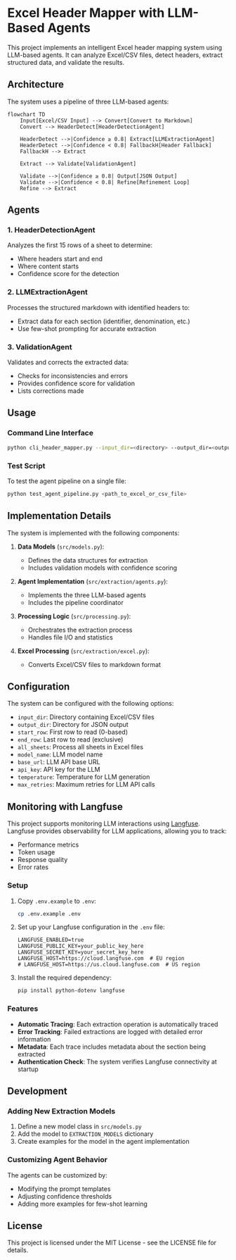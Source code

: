 # Excel Header Mapper with LLM-Based Agents

This project implements an intelligent Excel header mapping system using LLM-based agents. It can analyze Excel/CSV files, detect headers, extract structured data, and validate the results.

## Architecture

The system uses a pipeline of three LLM-based agents:

```mermaid
flowchart TD
    Input[Excel/CSV Input] --> Convert[Convert to Markdown]
    Convert --> HeaderDetect[HeaderDetectionAgent]
    
    HeaderDetect -->|Confidence ≥ 0.8| Extract[LLMExtractionAgent]
    HeaderDetect -->|Confidence < 0.8| FallbackH[Header Fallback]
    FallbackH --> Extract
    
    Extract --> Validate[ValidationAgent]
    
    Validate -->|Confidence ≥ 0.8| Output[JSON Output]
    Validate -->|Confidence < 0.8| Refine[Refinement Loop]
    Refine --> Extract
```

## Agents

### 1. HeaderDetectionAgent

Analyzes the first 15 rows of a sheet to determine:
- Where headers start and end
- Where content starts
- Confidence score for the detection

### 2. LLMExtractionAgent

Processes the structured markdown with identified headers to:
- Extract data for each section (identifier, denomination, etc.)
- Use few-shot prompting for accurate extraction

### 3. ValidationAgent

Validates and corrects the extracted data:
- Checks for inconsistencies and errors
- Provides confidence score for validation
- Lists corrections made

## Usage

### Command Line Interface

```bash
python cli_header_mapper.py --input_dir=<directory> --output_dir=<output_directory>
```

### Test Script

To test the agent pipeline on a single file:

```bash
python test_agent_pipeline.py <path_to_excel_or_csv_file>
```

## Implementation Details

The system is implemented with the following components:

1. **Data Models** (`src/models.py`):
   - Defines the data structures for extraction
   - Includes validation models with confidence scoring

2. **Agent Implementation** (`src/extraction/agents.py`):
   - Implements the three LLM-based agents
   - Includes the pipeline coordinator

3. **Processing Logic** (`src/processing.py`):
   - Orchestrates the extraction process
   - Handles file I/O and statistics

4. **Excel Processing** (`src/extraction/excel.py`):
   - Converts Excel/CSV files to markdown format

## Configuration

The system can be configured with the following options:

- `input_dir`: Directory containing Excel/CSV files
- `output_dir`: Directory for JSON output
- `start_row`: First row to read (0-based)
- `end_row`: Last row to read (exclusive)
- `all_sheets`: Process all sheets in Excel files
- `model_name`: LLM model name
- `base_url`: LLM API base URL
- `api_key`: API key for the LLM
- `temperature`: Temperature for LLM generation
- `max_retries`: Maximum retries for LLM API calls

## Monitoring with Langfuse

This project supports monitoring LLM interactions using [Langfuse](https://langfuse.com). Langfuse provides observability for LLM applications, allowing you to track:

- Performance metrics
- Token usage
- Response quality
- Error rates

### Setup

1. Copy `.env.example` to `.env`:
   ```bash
   cp .env.example .env
   ```

2. Set up your Langfuse configuration in the `.env` file:
   ```
   LANGFUSE_ENABLED=true
   LANGFUSE_PUBLIC_KEY=your_public_key_here
   LANGFUSE_SECRET_KEY=your_secret_key_here
   LANGFUSE_HOST=https://cloud.langfuse.com  # EU region
   # LANGFUSE_HOST=https://us.cloud.langfuse.com  # US region
   ```

3. Install the required dependency:
   ```bash
   pip install python-dotenv langfuse
   ```

### Features

- **Automatic Tracing**: Each extraction operation is automatically traced
- **Error Tracking**: Failed extractions are logged with detailed error information
- **Metadata**: Each trace includes metadata about the section being extracted
- **Authentication Check**: The system verifies Langfuse connectivity at startup

## Development

### Adding New Extraction Models

1. Define a new model class in `src/models.py`
2. Add the model to `EXTRACTION_MODELS` dictionary
3. Create examples for the model in the agent implementation

### Customizing Agent Behavior

The agents can be customized by:
- Modifying the prompt templates
- Adjusting confidence thresholds
- Adding more examples for few-shot learning

## License

This project is licensed under the MIT License - see the LICENSE file for details.
